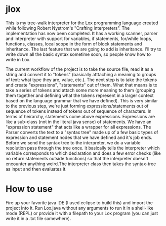 # jlox

This is my tree-walk interpreter for the Lox programming language created while following Robert Nystrom's "Crafting Interpreters". The implementation has now been completed. It has a working scanner, parser and interpreter with support for variables, if statements, for/while loops, functions, classes, local scope in the form of block statements and inheritance. The last feature that we are going to add is inheritance. I'll try to write down all the basic syntax sometime soon, so people know how to write in Lox.

The current workflow of the project is to take the source file, read it as a string and convert it to "tokens" (basically atttaching a meaning to groups of text: what type they are, value, etc.). The next step is to take the tokens and create "expressions", "statements" out of them. What that means is to take a series of tokens and attach some more meaning to them (grouping them together and defining what the tokens represent in a larger context based on the language grammar that we have defined). This is very similar to the previous step, we're just forming expressions/statements out of sequence of tokens instead of tokens out of sequence of characters. In terms of heirarchy, statements come above expressions. Expressions are like a sub-class (not in the literal java sense) of statements. We have an "expression statement" that acts like a wrapper for all expressions. The Parser converts the text to a "syntax tree" made up of a few basic types of expression and statement nodes that we have defined and it's job ends. Before we send the syntax tree to the interpreter, we do a variable resolution pass through the tree once. It basically tells the interpreter which variable corresponds to which declaration and does a few error checks (like no return statements outside functions) so that the interpreter doesn't encounter anything weird.The interpreter class then takes the syntax-tree as input and then evaluates it.

# How to use

Fire up your favorite java IDE (I used eclipse to build this) and import the project into it. Run Lox.java without any arguments to run it in a shell-like mode (REPL)
or provide it with a filepath to your Lox program (you can just write it in a .txt file somewhere).